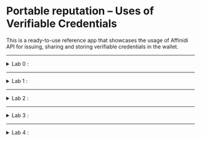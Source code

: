 # Portable reputation – Uses of Verifiable Credentials

This is a ready-to-use reference app that showcases the usage of Affinidi API for issuing, sharing and storing verifiable credentials in the wallet.

---
<details>
  <summary> Lab 0 : </summary>

## Pre-Requisite

To run this lab you need to set up the Issuer credentials. 
To Know more about Issuer, [click here](https://academy.affinidi.com/what-are-verifiable-credentials-79f1846a7b9#:~:text=about%20these%20entities.-,Issuer,-An%20issuer%20is)

 To set up issuer credentials, you need PROJECT_ID, PROJECT_DID, API_KEY_HASH

you will use Affnidi's VS code extension tool to generate these required data.
#### Please follow the instruction below.

You need to have the following installed on your machine:

- [NodeJs v16 and higher](https://nodejs.org). (it's recommended to use [nvm](https://github.com/nvm-sh/nvm))
- [VS Code](https://code.visualstudio.com/)

Instal Affinidi extension from extension marketplace:

```
Go to to extension market place and search Affinidi or Affinidi.affinidi
or browse https://marketplace.visualstudio.com/items?itemName=Affinidi.affinidi
```
[Affinidi's VS Code Extension](https://marketplace.visualstudio.com/items?itemName=Affinidi.affinidi)

To use the extension, you first need to create an Affinidi account and a project

```
To do that, click on Affinidi logo in sidebar, then click on “Create an account with Affinidi”, 

enter your email and the OTP code that you received in your inbox.
```
![alt text](https://github.com/affinidi/vscode-extension/raw/HEAD/media/docs/create_account.png "")

Once the account is created, a project named Default Project will be created automatically. As part of it, a digital identity will be created for you – your personal DID.
Initially, the Default Project will be set as your Active Project.

![alt text](https://github.com/affinidi/vscode-extension/raw/HEAD/media/docs/default_project.png)
![alt text](https://github.com/affinidi/vscode-extension/raw/HEAD/media/docs/inactive_projects.png)



Either create a new project or use the default project. 
To get the project details. click on the default project below.

<img width="1075" alt="image" src="https://user-images.githubusercontent.com/1314582/236203164-f3a74bb0-be58-4daf-a07b-8beb24ec8bc7.png">
Take the values of PROJECT_ID, PROJECT_DID, and API_KEY_HASH from here to use later in the gaming project. 

---


## Setup Project 
Setting up the reference app is easy, just follow these steps:  
1. Clone the repo:
    ```
    $ git clone https://github.com/sanjay95/gaming-portable-reputation.git
    $ cd gaming-portable-reputation
    
    ```
2. Install the dependencies:
    ```
    $ npm install
    ```
3. Create a `.env` file:
    ```
    $ cp .env.example .env
    ```
   **Enter values for `PROJECT_ID`, `PROJECT_DID` and `API_KEY_HASH` from your Affinidi project **properties** from the previous steps. you can also use [CLI](https://github.com/affinidi/affinidi-cli) to create the project.
    
 4. Launch the app:
The app will be available locally on http://localhost:3000.

</details>

---
<details>
  <summary> Lab 1 : </summary>

## Use the project to Issue and store Verifiable Credentials 

This is a simple web app with user registration and two simple games.
You can play games without login, but game stats and settings will not be saved. 


There will be a total of three types of Verifiable credentials created. 

1. Studio Profile
2. GameSetting
3. GameStats

### Creating studio profile and Issuing ProfileVC

- browse the application at http://localhost:3000.
- click on the JOIN OUR TEAM button 
- enter your email and provide the OTP
- the first login will prompt you to complete the profile (here Studio profile VC will be issued to the logged-in user's wallet)

As soon as you save your profile, your wallet will be active with profile VC. 
You can browse [wallet credentials](http://localhost:3000/wallet) to view the credentials issued to you and stored in your wallet. 

### `Issuance` 
```typescript
//pages/components/StudioProfileSetup/useProfile.ts
const {
      data: { vc },
    } = await axios<{ vc: VerifiableCredential }>(
      '/api/data-providers/StudioProfile/issue-vc',
      {
        method: 'POST',
        data: {
          holderDid,
          useremail,
          usermobile,
          userName,
          userage,
          usercountry,
          usercity,
        },
      },
    )

    // make unsigned VC
    //pages/api/data-providers/StudioProfile/issue-vc.page.ts
     const unsignedStudioProfileVc = generateStudioProfileVc(
    holderDid,
    credentialSubject
  )

  //sign credentials 
  //pages/api/data-providers/StudioProfile/issue-vc.page.ts
  const { vc } = await cloudWalletClient.signCredential(
    { vc: unsignedStudioProfileVc },
    { accessToken: cloudWalletAccessToken }
  )

// Final call to Affinidi API from Issuer for signing
//pages/api/clients/cloud-wallet-client.ts
signCredential: async (input: { vc: VerifiableCredential }, options: Options): Promise<{ vc: VerifiableCredential }> => {
    const {
      data: { signedCredential: vc },
    } = await axios<{ signedCredential: VerifiableCredential }>(
      `${cloudWalletApiUrl}/v1/wallet/sign-credential`,
      {
        method: 'POST',
        headers: {
          'Api-Key': apiKeyHash,
          Authorization: options.accessToken,
        },
        data: {
          unsignedCredential: input.vc,
        },
      }
    )

    return { vc }
  }

```
### `Storage`


```typescript
//Store signed credentials in user wallet
//pages/components/StudioProfileSetup/useProfile.ts
 await axios('/api/cloud-wallet/store-vc', {
      method: 'POST',
      headers: createCloudWalletAuthenticationHeaders(),
      data: { vc },
    })

//Final call to Affinidi API from holder to store the given VC in wallet
//pages/api/clients/cloud-wallet-client.ts
  storeCredentials: async (
    input: { vcs: VerifiableCredential[] },
    options: Options
  ): Promise<void> => {
    await axios<void>(`${cloudWalletApiUrl}/v1/wallet/credentials`, {
      method: 'POST',
      headers: {
        'Api-Key': apiKeyHash,
        Authorization: options.accessToken,
      },
      data: {
        data: input.vcs,
      },
    })
  }

```
</details>

---

<details>
  <summary> Lab 2 : </summary>

  ## Issue Game Settings as digital credentials

- Click on the first game [Board tennis](http://localhost:3000/Games/game1). This is a simulated game where the game level and no. of hours played will keep increasing which simulates actual game hours.
  - To make the system play as both players, ``press 0``
 - you may change the game settings like Theme color, game sound and Alias, these settings will be issued as VC to your wallet only if you press the `save settings` button 
 - Once you press the save settings button, a VC is issued by the application and stored in your credentials wallet.
 - you may check the newly issued VC from the menu [wallet credentials](http://localhost:3000/wallet)](http://localhost:3000/wallet)

## `Issuance of game settings as VC`

```typescript
//Game settings type
//types/vc.ts
type Preferences = {
    gamename?: string
    vcId?: string
    nickname: string
    themecolor: string
    gamevolume: string
}

// Internal call to use game settings to issue as VC 
//pages/Games/game1/components/SaveGamePreferences.tsx
await axios(
                `/api/game/export-preferences`,
                {
                    method: "POST",
                    headers,
                    data: preferences,
                }
            );
```
#### `Backend API Operation to Get access token of User's Wallet and Project wallet create Unsinged VC, sign Unsigned VC using project credentials, store signed VC in user's wallet using user's wallet credentials `

```typescript
//pages/api/game/export-preferences.page.ts
```
   #### `Getting access token of user wallet to store VC `
```typescript
  const accessToken = authenticateCloudWallet(req);
```
   #### `creating Unsinged VC`
 ```typescript 
const preferenceVc = await generatePreferencesVc(
            holderDid.did,
            preferences
        );
```
  #### `getting access token of Project's wallet to sign VC `

```typescript 
const {
            wallet: { accessToken: cloudWalletAccessToken },
```
   #### `signing VC using the project's credentials`   
     
```typescript 
        
const { vc } = await cloudWalletClient.signCredential(
            { vc: preferenceVc },
            { accessToken: cloudWalletAccessToken }
        );
```
 #### `storing signed VC in the user's wallet by calling to wallet client function `
 
```typescript 
 await cloudWalletClient.storeCredentials(
            {
                vcs: [vc as VerifiableCredential],
            },
            { accessToken }
        );

        success = true;
            
```


</details>

---

<details>
  <summary> Lab 3 : </summary>

## Request credentials to provide a seamless experience
 - While Still logged in go to the second game [Screen](http://localhost:3000/Games/game2) tennis](http://localhost:3000/Games/game2)
 - You may play the game here and build your level with the default color profile and - settings 
 - The second game provides an option to import game reputation, game settings and profile VC if you already have it and use them to provide you a seamless transition from the previous game
 - once you click the import button following operation starts
    - A `Share REQUEST Token` for three types of VC is generated 
      - Studio profile VC
      - GameSettings VC
      - Game stats VC
    - Upon receiving the request token, the application checks if the user has the requested VCs.
    - Consent is taken from the user to share the available VC for requested VC types if the user has the VC in the wallet.
    - If user gives consent to share VC, a `Share RESPONSE Token` is generated using the user's wallet credentials. This token is passed to the game.
    - The game application validates the `RESPONSE` token against the `REQUEST` Token. If the token is valid, it will utilize the data from VC to offer a personalized gaming experience 

#### `Create share request token`

```typescript
//pages/Games/game2/index.page.tsx
 const vcTypes = ["AffinidiStudioProfileVC", "GameSettings","GameReputation"];
 //verifier building share REQUEST token of two VC type, studio and game settings
  const reqToken = await GenerateRequestToken(vcTypes);
//pages/Games/tokenOperations.ts
  const response = await axios(
            '/api/verifier/share-request-token',
            {
                method: 'POST',
                headers: createCloudWalletAuthenticationHeaders(),
                data: { credentialsType: vcTypes }
            }

        )

//pages/api/verifier/share-request-token.page.ts
 const {
    wallet: { accessToken: cloudWalletAccessToken },
  } = await iamClient.authenticateCloudWallet({ did: projectDid ?? '' })

  const { shareRequestToken } = await cloudWalletClient.createShareRequestToken(
    { credentialsType },
    { accessToken: cloudWalletAccessToken }
  );


//pages/api/clients/cloud-wallet-client.ts
    const types = input.credentialsType.map((i)=>({type:[i]}))
      console.log('requested credentials types', types  );
     const {  data: shareRequestToken } = await axios<string>(
      `${cloudWalletApiUrl}/v1/wallet/credential-share-token/generate-request-token`,
      {
        method: 'POST',
        headers: {
          'Api-Key': apiKeyHash,
          Authorization: options.accessToken,
        },
        data: {
          requirements: types,      
        },
      }
    )

```
#### `Check available VC in the wallet for a request token`

```typescript
 //pages/api/holder/get-vcs-for-shareRequestToken.page.ts
 const { vcs } = await cloudWalletClient.getCredentialsForRequestToken({shareRequestToken}, { accessToken });
//pages/api/clients/cloud-wallet-client.ts
 const { data: vcs } = await axios<VerifiableCredential[]>(
      `${cloudWalletApiUrl}/v1/wallet/credentials?credentialShareRequestToken=${input.shareRequestToken}`,
      {
        method: 'GET',
        headers: {
          'Api-Key': apiKeyHash,
          Authorization: options.accessToken,
        },
      }
    )

```

#### `Create a share response token for a request token`

```typescript
//pages/api/holder/build-shaResponseToken.page.ts
const accessToken = authenticateCloudWallet(req);

const { shareRequestToken } = requestSchema.parse(req.body);

const { vcs } = await cloudWalletClient.getCredentialsForRequestToken({ shareRequestToken }, { accessToken });

const { shareResponseToken } = await cloudWalletClient.getShareResponseToken({ shareRequestToken, vcs }, { accessToken });

//pages/api/clients/cloud-wallet-client.ts

const { data: vcs } = await axios<VerifiableCredential[]>(
      `${cloudWalletApiUrl}/v1/wallet/credentials?credentialShareRequestToken=${input.shareRequestToken}`,
      {
        method: 'GET',
        headers: {
          'Api-Key': apiKeyHash,
          Authorization: options.accessToken,
        },
      }
    )

 const { data: vcs } = await axios<VerifiableCredential[]>(
      `${cloudWalletApiUrl}/v1/wallet/credentials?credentialShareRequestToken=${input.shareRequestToken}`,
      {
        method: 'GET',
        headers: {
          'Api-Key': apiKeyHash,
          Authorization: options.accessToken,
        },
      }
    )

```

#### `Validate share response token`

```typescript
//pages/api/verifier/verify-shareResponseToken.page.ts

 const { shareRequestToken, shareResponseToken } = requestSchema.parse(req.body)
  const {
    wallet: { accessToken: cloudWalletAccessToken },
  } = await iamClient.authenticateCloudWallet({ did: projectDid ?? '' })

  const { verifyShareResponseTokenResult } = await verifierClient.verifyShareResponse(
    { shareRequestToken, shareResponseToken },
    { accessToken: cloudWalletAccessToken })

//pages/api/clients/verifier-client.ts
 const { data: verifyShareResponseTokenResult } = await axios<verifyShareResponseTokenResult>(
      `${verifierApiUrl}/v1/verifier/verify-share-response`,
      {
        method: 'POST',
        headers: {
          'Api-Key': apiKeyHash,
          Authorization: options.accessToken,
        },
        data: {
          credentialShareRequestToken: input.shareRequestToken,
          credentialShareResponseToken:input.shareResponseToken
        },
      }
    )

```

  </details>

  ---

<details>
  <summary> Lab 4 : </summary>

## Issue and consume new VC with additional field

 </details>
